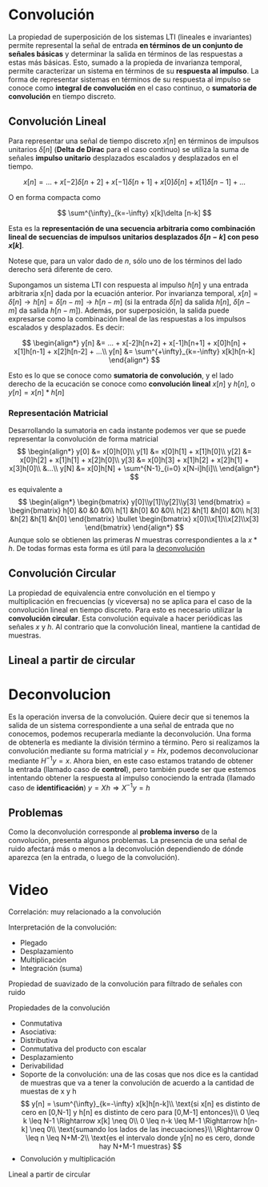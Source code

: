 # Convolución

La propiedad de superposición de los sistemas LTI (lineales e invariantes) permite represental la señal de entrada **en términos de un conjunto de señales básicas** y determinar la salida en términos de las respuestas a estas más básicas. Esto, sumado a la propieda de invarianza temporal, permite caracterizar un sistema en términos de su **respuesta al impulso**.
La forma de representar sistemas en términos de su respuesta al impulso se conoce como __integral de convolución__ en el caso continuo, o __sumatoria de convolución__ en tiempo discreto.

## Convolución Lineal

Para representar una señal de tiempo discreto $x[n]$ en términos de impulsos unitarios $\delta [n]$ (__Delta de Dirac__ para el caso continuo) se utiliza la suma de señales __impulso unitario__ desplazados escalados y desplazados en el tiempo.

$$ x[n] = ... + x[-2]\delta [n+2] + x[-1]\delta [n+1] + x[0]\delta [n] + x[1]\delta [n-1] + ... $$

O en forma compacta como

$$ \sum^{\infty}_{k=-\infty} x[k]\delta [n-k] $$

Esta es la **representación de una secuencia arbitraria como combinación lineal de secuencias de impulsos unitarios desplazados $\delta [n-k]$ con peso $x[k]$**.

Notese que, para un valor dado de $n$, sólo uno de los términos del lado derecho será diferente de cero.

Supongamos un sistema LTI con respuesta al impulso $h[n]$ y una entrada arbitraria x[n] dada por la ecuación anterior. Por invarianza temporal, $x[n]=\delta[n] \rightarrow h[n]=\delta[n-m] \rightarrow h[n-m]$ (si la entrada $\delta[n]$ da salida $h[n]$, $\delta[n-m]$ da salida $h[n-m]$). Además, por superposición, la salida puede expresarse como la combinación lineal de las respuestas a los impulsos escalados y desplazados. Es decir:

$$
\begin{align*}
    y[n] &= ... + x[-2]h[n+2] + x[-1]h[n+1] + x[0]h[n] + x[1]h[n-1] + x[2]h[n-2] + ...\\
    y[n] &= \sum^{+\infty}_{k=-\infty} x[k]h[n-k]
\end{align*}
$$

Esto es lo que se conoce como **sumatoria de convolución**, y el lado derecho de la ecucación se conoce como **convolución lineal** $x[n]$ y $h[n]$, o $y[n] = x[n] * h[n]$

### Representación Matricial

Desarrollando la sumatoria en cada instante podemos ver que se puede representar la convolución de forma matricial
$$
\begin{align*}
    y[0] &= x[0]h[0]\\
    y[1] &= x[0]h[1] + x[1]h[0]\\
    y[2] &= x[0]h[2] + x[1]h[1] + x[2]h[0]\\
    y[3] &= x[0]h[3] + x[1]h[2] + x[2]h[1] + x[3]h[0]\\
    &...\\
    y[N] &= x[0]h[N] + \sum^{N-1}_{i=0} x[N-i]h[i]\\
\end{align*}
$$
es equivalente a
$$
\begin{align*}
    \begin{bmatrix}
        y[0]\\y[1]\\y[2]\\y[3]
    \end{bmatrix}
    =
    \begin{bmatrix}
        h[0] &0 &0 &0\\
        h[1] &h[0] &0 &0\\
        h[2] &h[1] &h[0] &0\\
        h[3] &h[2] &h[1] &h[0]
    \end{bmatrix}
    \bullet
    \begin{bmatrix}
        x[0]\\x[1]\\x[2]\\x[3]
    \end{bmatrix}
\end{align*}
$$
Aunque solo se obtienen las primeras $N$ muestras correspondientes a la $x*h$. De todas formas esta forma es útil para la [deconvolución](#deconvolucion)

## Convolución Circular

La propiedad de equivalencia entre convolución en el tiempo y multiplicación en frecuencias (y viceversa) no se aplica para el caso de la convolución lineal en tiempo discreto. Para esto es necesario utilizar la **convolución circular**.
Esta convolución equivale a hacer periódicas las señales $x$ y $h$. Al contrario que la convolución lineal, mantiene la cantidad de muestras.

## Lineal a partir de circular

# Deconvolucion

Es la operación inversa de la convolución. Quiere decir que si tenemos la salida de un sistema correspondiente a una señal de entrada que no conocemos, podemos recuperarla mediante la deconvolución. Una forma de obtenerla es mediante la división término a término.
Pero si realizamos la convolución mediante su forma matricial $y=Hx$, podemos deconvolucionar mediante $H^{-1} y=x$. Ahora bien, en este caso estamos tratando de obtener la entrada (llamado caso de __control__), pero también puede ser que estemos intentando obtener la respuesta al impulso conociendo la entrada (llamado caso de __identificación__) $y=Xh \Rightarrow X^{-1}y=h$

## Problemas

Como la deconvolución corresponde al __problema inverso__ de la convolución, presenta algunos problemas. La presencia de una señal de ruido afectará más o menos a la deconvolución dependiendo de dónde aparezca (en la entrada, o luego de la convolución).

# Video

Correlación: muy relacionado a la convolución

Interpretación de la convolución:
- Plegado
- Desplazamiento
- Multiplicación
- Integración (suma)

Propiedad de suavizado de la convolución para filtrado de señales con ruido

Propiedades de la convolución
- Conmutativa
- Asociativa:
- Distributiva
- Conmutativa del producto con escalar
- Desplazamiento
- Derivabilidad
- Soporte de la convolución: una de las cosas que nos dice es la cantidad de muestras que va a tener la convolución de acuerdo a la cantidad de muestas de x y h
$$
y[n] = \sum^{\infty}_{k=-\infty} x[k]h[n-k]\\
\text{si x[n] es distinto de cero en [0,N-1] y h[n] es distinto de cero para [0,M-1] entonces}\\
0 \leq k \leq N-1 \Rightarrow x[k] \neq 0\\
0 \leq n-k \leq M-1 \Rightarrow h[n-k] \neq 0\\
\text{sumando los lados de las inecuaciones}\\
\Rightarrow 0 \leq n \leq N+M-2\\
\text{es el intervalo donde y[n] no es cero, donde hay N+M-1 muestras}
$$
- Convolución y multiplicación

Lineal a partir de circular